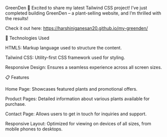 GreenDen 🌿
Excited to share my latest Tailwind CSS project! I’ve just completed building GreenDen – a plant-selling website, and I’m thrilled with the results!

Check it out here: https://harshiniganesan20.github.io/my-greenden/

🔧 Technologies Used

HTML5: Markup language used to structure the content.

Tailwind CSS: Utility-first CSS framework used for styling.

Responsive Design: Ensures a seamless experience across all screen sizes.

📋 Features

Home Page: Showcases featured plants and promotional offers.

Product Pages: Detailed information about various plants available for purchase.

Contact Page: Allows users to get in touch for inquiries and support.

Responsive Layout: Optimized for viewing on devices of all sizes, from mobile phones to desktops.
